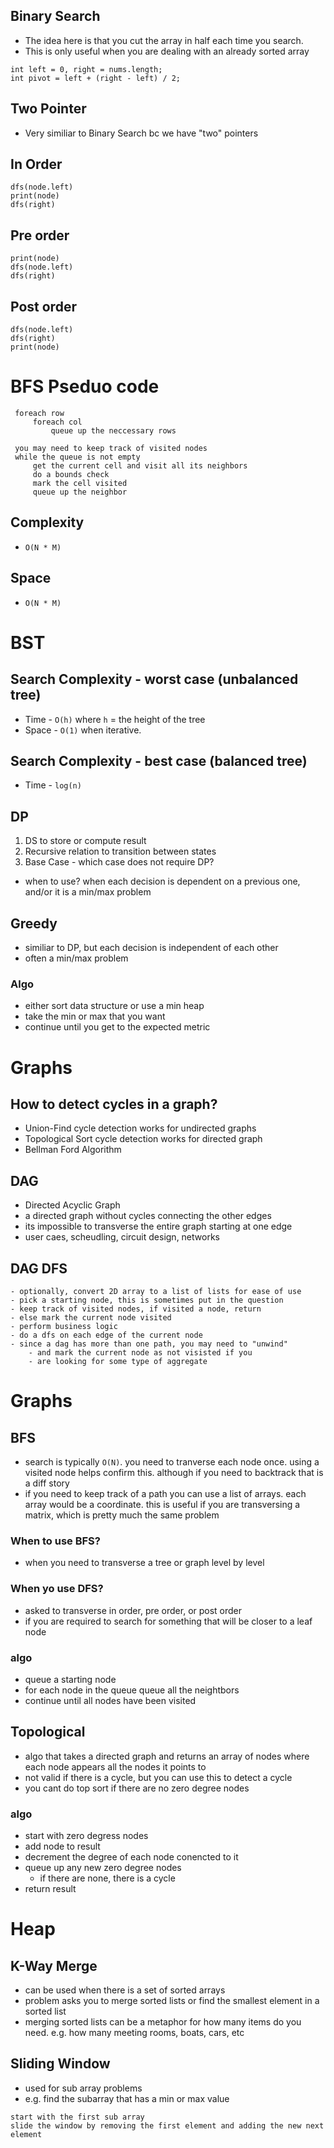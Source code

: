 ## Binary Search
- The idea here is that you cut the array in half each time you search.
- This is only useful when you are dealing with an already sorted array

```
int left = 0, right = nums.length;
int pivot = left + (right - left) / 2;
``` 

## Two Pointer
- Very similiar to Binary Search bc we have "two" pointers

## In Order
```
dfs(node.left)
print(node)
dfs(right)
```

## Pre order
```
print(node)
dfs(node.left)
dfs(right)
```

## Post order
```
dfs(node.left)
dfs(right)
print(node)
```

# BFS Pseduo code
```
 foreach row
     foreach col
         queue up the neccessary rows

 you may need to keep track of visited nodes
 while the queue is not empty
     get the current cell and visit all its neighbors
     do a bounds check 
     mark the cell visited
     queue up the neighbor
```

## Complexity
- `O(N * M)`

## Space
- `O(N * M)`

# BST

## Search Complexity - worst case (unbalanced tree)
- Time - `O(h)` where `h` = the height of the tree
- Space - `O(1)` when iterative.

## Search Complexity - best case (balanced tree)
- Time - `log(n)`


## DP
1. DS to store or compute result
2. Recursive relation to transition between states
3. Base Case - which case does not require DP?        

- when to use? when each decision is dependent on a previous one, and/or it is a min/max problem

## Greedy
- similiar to DP, but each decision is independent of each other
- often a min/max problem

### Algo
- either sort data structure or use a min heap
- take the min or max that you want
- continue until you get to the expected metric

# Graphs

## How to detect cycles in a graph?
- Union-Find cycle detection works for undirected graphs
- Topological Sort cycle detection works for directed graph
- Bellman Ford Algorithm

## DAG
- Directed Acyclic Graph
- a directed graph without cycles connecting the other edges
- its impossible to transverse the entire graph starting at one edge
- user caes, scheudling, circuit design, networks

## DAG DFS
```
- optionally, convert 2D array to a list of lists for ease of use
- pick a starting node, this is sometimes put in the question
- keep track of visited nodes, if visited a node, return
- else mark the current node visited
- perform business logic
- do a dfs on each edge of the current node
- since a dag has more than one path, you may need to "unwind"
    - and mark the current node as not visisted if you
    - are looking for some type of aggregate
```

# Graphs

## BFS
- search is typically `O(N)`. you need to tranverse each node once. using a visited node
    helps confirm this. although if you need to backtrack that is a diff story
- if you need to keep track of a path you can use a list of arrays. each array would be a coordinate. this is useful if you are transversing a matrix, which is pretty much the same problem

### When to use BFS?
- when you need to transverse a tree or graph level by level

### When yo use DFS?
- asked to transverse in order, pre order, or post order
- if you are required to search for something that will be closer to a leaf node

### algo
- queue a starting node
- for each node in the queue queue all the neightbors
- continue until all nodes have been visited

## Topological
- algo that takes a directed graph and returns an array of nodes where each node appears all the nodes it points to
- not valid if there is a cycle, but you can use this to detect a cycle
- you cant do top sort if there are no zero degree nodes

### algo
- start with zero degress nodes
- add node to result
- decrement the degree of each node conencted to it
- queue up any new zero degree nodes
    - if there are none, there is a cycle
- return result

# Heap

## K-Way Merge
- can be used when there is a set of sorted arrays
- problem asks you to merge sorted lists or find the smallest element in a sorted list
- merging sorted lists can be a metaphor for how many items do you need. e.g. how many meeting rooms, boats, cars, etc

## Sliding Window
- used for sub array problems
- e.g. find the subarray that has a min or max value

```
start with the first sub array
slide the window by removing the first element and adding the new next element
```